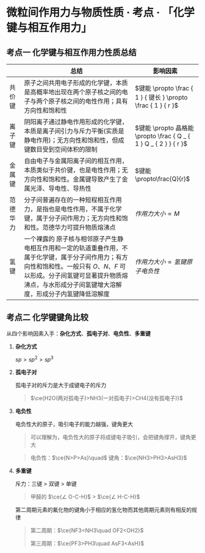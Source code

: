 # 微粒间作用力与物质性质 · 考点 · 「化学键与相互作用力」

## 考点一 化学键与相互作用力性质总结

|          | 总结                                                         | 影响因素                                                     |
| -------- | ------------------------------------------------------------ | ------------------------------------------------------------ |
| 共价键   | 原子之间共用电子形成的化学键，本质是高概率地出现在两个原子核之间的电子与两个原子核之间的电性作用；具有方向性和饱和性 | $键能 \propto \frac { 1 } { 键长 } \propto \frac { 1 } { r }$ |
| 离子键   | 阴阳离子通过静电作用形成的化学键，本质是离子间引力与斥力平衡(实质是静电作用)；无方向性和饱和性，但成键数目受到空间体积的限制 | $键能 \propto 晶格能 \propto \frac { Q _ { 1 } Q _ { 2 } } { r }$ |
| 金属键   | 自由电子与金属阳离子间的相互作用，本质类似于共价键，也是电性作用；无方向性和饱和性。金属键导致产生了金属光泽、导电性、导热性 | $键能 \propto\frac{Q}{r}$                                  |
| 范德华力 | 分子间普遍存在的一种短程相互作用力，是指也是电性作用，不属于化学键，属于分子间作用力；无方向性和饱和性。范德华力可提升物质熔沸点 | $作用力大小 \propto M$                                     |
| 氢键     | 一个裸露的 原子核与相邻原子产生静电相互作用和一定的轨道重叠作用，不属于化学键，属于分子间作用力；有方向性和饱和性。一般只有 $O、N、F$ 可以形成。分子间氢键可显著提升物质熔沸点，与水形成分子间氢键增大溶解度，形成分子内氢键降低溶解度 | $作用力大小 \propto 氢键原子电负性$                        |

## 考点二 化学键键角比较

从四个影响因素入手：**杂化方式**、**孤电子对**、**电负性**、**多重键**

1. **杂化方式**

    $sp>sp^2>sp^3$

2. **孤电子对**

    孤电子对的斥力是大于成键电子的斥力

    > $\ce{H2O(两对孤电子)>NH3(一对孤电子)>CH4(没有孤电子)}$

3. **电负性**

    电负性大的原子，吸引电子的能力越强，键角更大

    > 可以理解为，电负性大的原子将成键电子吸引，会把键角撑开，键角更大

    > 电负性：$\ce{N>P>As}\quad$ 键角：$\ce{NH3>PH3>AsH3}$

4. **多重键**

    斥力：三键 $>$ 双键 $>$ 单键

    > 甲醛的 $\ce{∠ O-C-H}$ > $\ce{∠ H-C-H}$ 

    第二周期元素的氟化物的键角小于相应的氢化物而其他周期元素则有相反的规律

    > 第二周期：$\ce{NF3<NH3\quad OF2<OH2}$
    >
    > 第三周期：$\ce{PF3>PH3\quad AsF3<AsH}$
